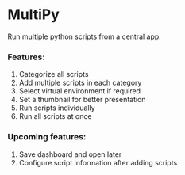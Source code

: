 # MultiPy

Run multiple python scripts from a central app.

<h3>Features:</h3>

1. Categorize all scripts
2. Add multiple scripts in each category
3. Select virtual environment if required
4. Set a thumbnail for better presentation
5. Run scripts individually
6. Run all scripts at once

<h3>Upcoming features:</h3>

1. Save dashboard and open later
2. Configure script information after adding scripts
